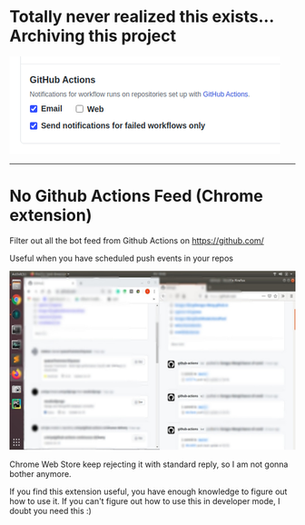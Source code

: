 # Totally never realized this exists... Archiving this project

![archives](archives.png)

----

# No Github Actions Feed (Chrome extension)

Filter out all the bot feed from Github Actions on https://github.com/

Useful when you have scheduled push events in your repos

![demo](demo.jpg)

Chrome Web Store keep rejecting it with standard reply, so I am not gonna bother anymore.

If you find this extension useful, you have enough knowledge to figure out how to use it.
If you can't figure out how to use this in developer mode, I doubt you need this :)


